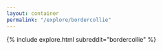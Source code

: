 ```yaml
---
layout: container
permalink: "/explore/bordercollie"
---
```


<link rel="stylesheet" type="text/css" href="/static/css/explore.css">
{% include explore.html subreddit="bordercollie" %}
